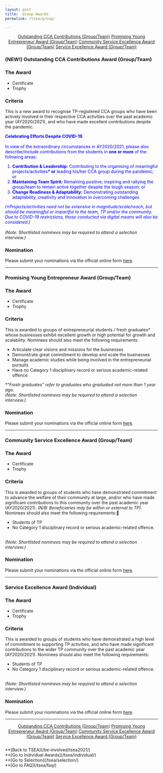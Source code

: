 ```yaml
---
layout: post
title:  Group Awards
permalink: /tsea/group/

---
```


<div style="margin:2%; text-align:center">
    <a href="{{site.baseurl}}/tsea/individual#outstandingccagrp" class="bp-button">Outstanding CCA Contributions (Group/Team)</a>
    <a href="{{site.baseurl}}/tsea/individual#youngentrepreneurgrp" class="bp-button">Promising Young Entrepreneur Award (Group/Team)</a>
    <a href="{{site.baseurl}}/tsea/individual#communityexcellencegrp" class="bp-button">Community Service Excellence Award (Group/Team)</a>
    <a href="{{site.baseurl}}/tsea/individual#serviceexcellencegrp" class="bp-button">Service Excellence Award (Group/Team)</a>
</div>

### <a id="outstandingccagrp"></a><b>(NEW!) Outstanding CCA Contributions Award (Group/Team)</b>

### The Award
<ul>
  <li>Certificate</li>
  <li>Trophy</li>
 </ul>

### Criteria
This is a new award to recognise TP-registered CCA groups who have been actively involved in their respective CCA activities over the past academic year (AY2020/2021), and who have made excellent contributions despite the pandemic. 
 
 <p>
 <b><font color="blue">Celebrating Efforts Despite COVID-19</font></b><br>
 <br>
  <font color="blue">In view of the extraordinary circumstances in AY2020/2021, please also describe/include contributions from the students in <b>one or more</b> of the following areas:</font>
</p>
<p>
  <ol>
    <font color="blue"><li><b>Contribution & Leadership:</b> Contributing to the organising of meaningful projects/activities<b>* or</b> leading his/her CCA group during the pandemic; or</li></font>
    <font color="blue"><li><b>Maintaining Team Spirit:</b> Remaining positive; inspiring and rallying the group/team to remain active together despite the tough season; or</li></font>
    <font color="blue"><li><b>Change Readiness & Adaptability:</b> Demonstrating outstanding adaptability, creativity and innovation in overcoming challenges</li></font>
 </ol>
</p>
<p>
  <font color="blue"><i>(*Projects/activities need not be extensive in magnitude/scale/reach, but should be meaningful or impactful to the team, TP and/or the community. Due to COVID-19 restrictions, those conducted via digital means will also be considered.)</i></font><br>
<br>
  <i>(Note: Shortlisted nominees may be required to attend a selection interview.)</i>
</p>

### Nomination
Please submit your nominations via the official online form <a href="https://form.gov.sg/#!/60828a0317dde80011316ad5">here</a>. 

---
### <a id="youngentrepreneur"></a><b>Promising Young Entrepreneur Award (Group/Team)</b>

### The Award
<ul>
  <li>Certificate</li>
  <li>Trophy</li>
 </ul>

### Criteria
This is awarded to groups of entrepreneurial students / fresh graduates* whose businesses exhibit excellent growth or high potential for growth and scalability. Nominees should also meet the following requirements:
<p>
<ul>
    <li>Articulate clear visions and missions for the businesses</li>
    <li>Demonstrate great commitment to develop and scale the businesses</li>
    <li>Manage academic studies while being involved in the entrepreneurial pursuits</li>
    <li>Have no Category 1 disciplinary record or serious academic-related offence</li>  
</ul>
</p>
<p>
    <i>*“Fresh graduates” refer to graduates who graduated not more than 1 year ago.</i>
    <br>
    <i>(Note: Shortlisted nominees may be required to attend a selection interview.)</i>
</p>

### Nomination
Please submit your nominations via the official online form <a href="https://form.gov.sg/#!/60828a260f169a0011a6848f">here</a>.

---
### <a id="communityexcellencegrp"></a><b>Community Service Excellence Award (Group/Team)</b>

### The Award
<ul>
  <li>Certificate</li>
  <li>Trophy</li>
 </ul>

### Criteria
This is awarded to groups of students who have demonstrated commitment to advance the welfare of their community at large, and/or who have made significant contributions to this community over the past academic year (AY2020/2021). <i>(N/B: Beneficiaries may be within or external to TP).</i> Nominees should also meet the following requirements:
<p>
<ul>
    <li>Students of TP</li>
    <li>No Category 1 disciplinary record or serious academic-related offence.</li>
</ul>
</p>
<p>
   <br>
   <i>(Note: Shortlisted nominees may be required to attend a selection interview.)</i>
</p>

### Nomination
Please submit your nominations via the official online form <a href="https://form.gov.sg/#!/60828a260f169a0011a6848f">here</a>.

---
### <a id="serviceexcellencegrp"></a><b>Service Excellence Award (Individual)</b>

### The Award
<ul>
  <li>Certificate</li>
  <li>Trophy</li>
 </ul>

### Criteria
This is awarded to groups of students who have demonstrated a high level of commitment to supporting TP activities, and who have made significant contributions to the wider TP community over the past academic year (AY2020/2021). Nominees should also meet the following requirements:
<p>
<ul>
    <li>Students of TP</li>
    <li>No Category 1 disciplinary record or serious academic-related offence.</li>
</ul>
</p>
<p>
   <br>
   <i>(Note: Shortlisted nominees may be required to attend a selection interview.)</i>
</p>

### Nomination
Please submit your nominations via the official online form <a href="https://form.gov.sg/#!/60828a260f169a0011a6848f">here</a>.

---

<div style="margin:2%; text-align:center">
    <a href="{{site.baseurl}}/tsea/individual#outstandingccagrp" class="bp-button">Outstanding CCA Contributions (Group/Team)</a>
    <a href="{{site.baseurl}}/tsea/individual#youngentrepreneurgrp" class="bp-button">Promising Young Entrepreneur Award (Group/Team)</a>
    <a href="{{site.baseurl}}/tsea/individual#communityexcellencegrp" class="bp-button">Community Service Excellence Award (Group/Team)</a>
    <a href="{{site.baseurl}}/tsea/individual#serviceexcellencegrp" class="bp-button">Service Excellence Award (Group/Team)</a>
</div>
<br>
**[Back to TSEA](/be-involved/tsea2021/)<br>
**[Go to Individual Awards](/tsea/individual/)<br>
**[Go to Selection](/tsea/selection/)<br>
**[Go to FAQ](/tsea/faq/)
